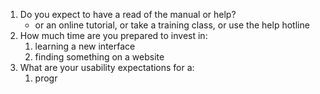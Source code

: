1. Do you expect to have a read of the manual or help?
	- or an online tutorial, or take a training class, or use the help hotline
2. How much time are you prepared to invest in:
	1. learning a new interface
	2. finding something on a website
3. What are your usability expectations for a:
	1. progr